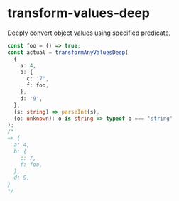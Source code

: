 # transform-values-deep

Deeply convert object values using specified predicate.

```typescript
const foo = () => true;
const actual = transformAnyValuesDeep(
  {
    a: 4,
    b: {
      c: '7',
      f: foo,
    },
    d: '9',
  },
  (s: string) => parseInt(s),
  (o: unknown): o is string => typeof o === 'string'
);
/*
=> {
  a: 4,
  b: {
    c: 7,
    f: foo,
  },
  d: 9,
}
*/
```
